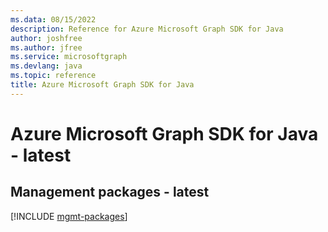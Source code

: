 ```yaml
---
ms.data: 08/15/2022
description: Reference for Azure Microsoft Graph SDK for Java
author: joshfree
ms.author: jfree
ms.service: microsoftgraph
ms.devlang: java
ms.topic: reference
title: Azure Microsoft Graph SDK for Java
---
```

# Azure Microsoft Graph SDK for Java - latest

## Management packages - latest
[!INCLUDE [mgmt-packages](microsoft-graph-mgmt-index.md)]